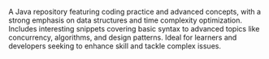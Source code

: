 A Java repository featuring coding practice and advanced concepts, with a strong emphasis on data structures and time complexity optimization. Includes interesting snippets covering basic syntax to advanced topics like concurrency, algorithms, and design patterns. Ideal for learners and developers seeking to enhance skill and tackle complex issues.
